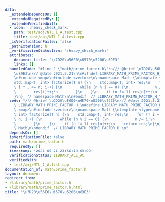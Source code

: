 ```yaml
---
data:
  _extendedDependsOn: []
  _extendedRequiredBy: []
  _extendedVerifiedWith:
  - icon: ':heavy_check_mark:'
    path: test/aoj/NTL_1_A.test.cpp
    title: test/aoj/NTL_1_A.test.cpp
  _isVerificationFailed: false
  _pathExtension: h
  _verificationStatusIcon: ':heavy_check_mark:'
  attributes:
    document_title: "\u7D20\u56E0\u6570\u5206\u89E3"
    links: []
  bundledCode: "#line 1 \"math/prime_factor.h\"\n/// @brief \u7D20\u56E0\u6570\u5206\
    \u89E3\n/// @date 2021.5.21\n\n#ifndef LIBRARY_MATH_PRIME_FACTOR_H_\n#define LIBRARY_MATH_PRIME_FACTOR_H_\n\
    \n#include <map>\n#include <vector>\n\nnamespace Math {\ntemplate <typename T>\n\
    std::map<T, int> factorize(T n) {\n    std::map<T, int> res;\n    for (T i = 2;\
    \ i * i <= n; i++) {\n        while (n % i == 0) {\n            n /= i;\n    \
    \        res[i]++;\n        }\n    }\n    if (n != 1) res[n]++;\n    return res;\n\
    }\n}  // namespace Math\n\n#endif  // LIBRARY_MATH_PRIME_FACTOR_H_\n"
  code: "/// @brief \u7D20\u56E0\u6570\u5206\u89E3\n/// @date 2021.5.21\n\n#ifndef\
    \ LIBRARY_MATH_PRIME_FACTOR_H_\n#define LIBRARY_MATH_PRIME_FACTOR_H_\n\n#include\
    \ <map>\n#include <vector>\n\nnamespace Math {\ntemplate <typename T>\nstd::map<T,\
    \ int> factorize(T n) {\n    std::map<T, int> res;\n    for (T i = 2; i * i <=\
    \ n; i++) {\n        while (n % i == 0) {\n            n /= i;\n            res[i]++;\n\
    \        }\n    }\n    if (n != 1) res[n]++;\n    return res;\n}\n}  // namespace\
    \ Math\n\n#endif  // LIBRARY_MATH_PRIME_FACTOR_H_\n"
  dependsOn: []
  isVerificationFile: false
  path: math/prime_factor.h
  requiredBy: []
  timestamp: '2021-05-21 23:56:19+09:00'
  verificationStatus: LIBRARY_ALL_AC
  verifiedWith:
  - test/aoj/NTL_1_A.test.cpp
documentation_of: math/prime_factor.h
layout: document
redirect_from:
- /library/math/prime_factor.h
- /library/math/prime_factor.h.html
title: "\u7D20\u56E0\u6570\u5206\u89E3"
---
```

